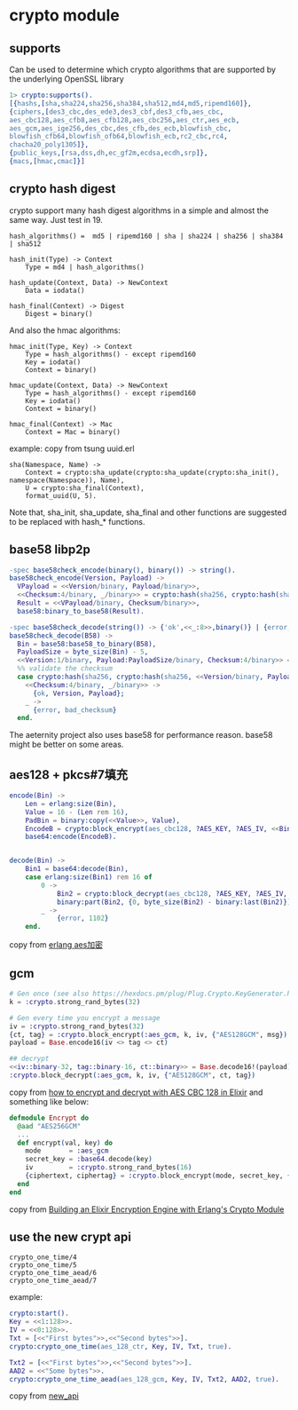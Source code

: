 # crypto module

## supports
Can be used to determine which crypto algorithms that are supported by the underlying OpenSSL library

``` erlang
1> crypto:supports().
[{hashs,[sha,sha224,sha256,sha384,sha512,md4,md5,ripemd160]},
{ciphers,[des3_cbc,des_ede3,des3_cbf,des3_cfb,aes_cbc,
aes_cbc128,aes_cfb8,aes_cfb128,aes_cbc256,aes_ctr,aes_ecb,
aes_gcm,aes_ige256,des_cbc,des_cfb,des_ecb,blowfish_cbc,
blowfish_cfb64,blowfish_ofb64,blowfish_ecb,rc2_cbc,rc4,
chacha20_poly1305]},
{public_keys,[rsa,dss,dh,ec_gf2m,ecdsa,ecdh,srp]},
{macs,[hmac,cmac]}]
```

## crypto hash digest
crypto support many hash digest algorithms in a simple and almost the same way.
Just test in 19.

```
hash_algorithms() =  md5 | ripemd160 | sha | sha224 | sha256 | sha384 | sha512

hash_init(Type) -> Context
	Type = md4 | hash_algorithms()

hash_update(Context, Data) -> NewContext
	Data = iodata()

hash_final(Context) -> Digest
	Digest = binary()

```
And also the hmac algorithms:

```
hmac_init(Type, Key) -> Context
	Type = hash_algorithms() - except ripemd160
	Key = iodata()
	Context = binary()

hmac_update(Context, Data) -> NewContext
	Type = hash_algorithms() - except ripemd160
	Key = iodata()
	Context = binary()

hmac_final(Context) -> Mac
	Context = Mac = binary()

```
example:
copy from tsung uuid.erl

```
sha(Namespace, Name) ->
	Context = crypto:sha_update(crypto:sha_update(crypto:sha_init(), namespace(Namespace)), Name),
	U = crypto:sha_final(Context),
	format_uuid(U, 5).

```
Note that, sha_init, sha_update, sha_final and other functions are suggested to be replaced with hash_* functions.


## base58 libp2p

``` erlang
-spec base58check_encode(binary(), binary()) -> string().
base58check_encode(Version, Payload) ->
  VPayload = <<Version/binary, Payload/binary>>,
  <<Checksum:4/binary, _/binary>> = crypto:hash(sha256, crypto:hash(sha256, VPayload)),
  Result = <<VPayload/binary, Checksum/binary>>,
  base58:binary_to_base58(Result).

-spec base58check_decode(string()) -> {'ok',<<_:8>>,binary()} | {error,bad_checksum}.
base58check_decode(B58) ->
  Bin = base58:base58_to_binary(B58),
  PayloadSize = byte_size(Bin) - 5,
  <<Version:1/binary, Payload:PayloadSize/binary, Checksum:4/binary>> = Bin,
  %% validate the checksum
  case crypto:hash(sha256, crypto:hash(sha256, <<Version/binary, Payload/binary>>)) of
    <<Checksum:4/binary, _/binary>> ->
      {ok, Version, Payload};
    _ ->
      {error, bad_checksum}
  end.
```
The aeternity project also uses base58 for performance reason. base58 might be better on some areas.

## aes128 + pkcs#7填充

``` erlang
encode(Bin) ->
    Len = erlang:size(Bin),
    Value = 16 - (Len rem 16),
    PadBin = binary:copy(<<Value>>, Value),
    EncodeB = crypto:block_encrypt(aes_cbc128, ?AES_KEY, ?AES_IV, <<Bin/binary, PadBin/binary>>),
    base64:encode(EncodeB).


decode(Bin) ->
    Bin1 = base64:decode(Bin),
    case erlang:size(Bin1) rem 16 of
        0 ->
            Bin2 = crypto:block_decrypt(aes_cbc128, ?AES_KEY, ?AES_IV, Bin1),
            binary:part(Bin2, {0, byte_size(Bin2) - binary:last(Bin2)});
        _ ->
            {error, 1102}
    end.
```
copy from [erlang aes加密](https://www.jianshu.com/p/90d2fe44f6fe)

## gcm

``` elixir
# Gen once (see also https://hexdocs.pm/plug/Plug.Crypto.KeyGenerator.html#content)
k = :crypto.strong_rand_bytes(32)

# Gen every time you encrypt a message
iv = :crypto.strong_rand_bytes(32)
{ct, tag} = :crypto.block_encrypt(:aes_gcm, k, iv, {"AES128GCM", msg})
payload = Base.encode16(iv <> tag <> ct)

## decrypt
<<iv::binary-32, tag::binary-16, ct::binary>> = Base.decode16!(payload)
:crypto.block_decrypt(:aes_gcm, k, iv, {"AES128GCM", ct, tag})
```
copy from [how to encrypt and decrypt with AES CBC 128 in Elixir](https://stackoverflow.com/questions/37629194/how-to-encrypt-and-decrypt-with-aes-cbc-128-in-elixir)
and something like below:

``` elixir
defmodule Encrypt do
  @aad "AES256GCM"
  ...
  def encrypt(val, key) do
    mode       = :aes_gcm
    secret_key = :base64.decode(key)
    iv         = :crypto.strong_rand_bytes(16)
    {ciphertext, ciphertag} = :crypto.block_encrypt(mode, secret_key, {@aad, to_string(val), 16})
  end
end
```
copy from [Building an Elixir Encryption Engine with Erlang's Crypto Module](https://www.thegreatcodeadventure.com/elixir-encryption-with-erlang-crypto/)

## use the new crypt api

```
crypto_one_time/4
crypto_one_time/5
crypto_one_time_aead/6
crypto_one_time_aead/7
```
example:

``` erlang
crypto:start().
Key = <<1:128>>.
IV = <<0:128>>.
Txt = [<<"First bytes">>,<<"Second bytes">>].
crypto:crypto_one_time(aes_128_ctr, Key, IV, Txt, true).

Txt2 = [<<"First bytes">>,<<"Second bytes">>].
AAD2 = <<"Some bytes">>.
crypto:crypto_one_time_aead(aes_128_gcm, Key, IV, Txt2, AAD2, true).
```
copy from [new_api](http://erlang.org/doc/apps/crypto/new_api.html)
